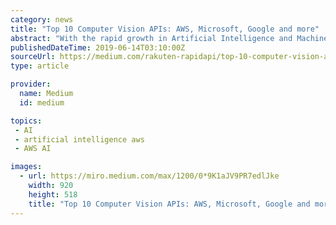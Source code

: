 ```yaml
---
category: news
title: "Top 10 Computer Vision APIs: AWS, Microsoft, Google and more"
abstract: "With the rapid growth in Artificial Intelligence and Machine Learning, there is a need for computer vision APIs. Computer vision APIs enable devices to recognize patterns and images of the real world and has endless utility in our daily lives. We are ..."
publishedDateTime: 2019-06-14T03:10:00Z
sourceUrl: https://medium.com/rakuten-rapidapi/top-10-computer-vision-apis-aws-microsoft-google-and-more-fe6fe9a9bc8c
type: article

provider:
  name: Medium
  id: medium

topics:
 - AI
 - artificial intelligence aws
 - AWS AI

images:
  - url: https://miro.medium.com/max/1200/0*9K1aJV9PR7edlJke
    width: 920
    height: 518
    title: "Top 10 Computer Vision APIs: AWS, Microsoft, Google and more"
---
```

